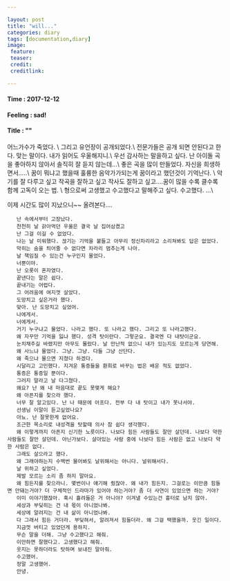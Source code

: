 ```yaml
---

layout: post
title: "will..."
categories: diary
tags: [documentation,diary]
image:
 feature:
 teaser:
 credit:
 creditlink:

---
```


#### Time : 2017-12-12
#### Feeling : sad!
#### Title : ""

 어느가수가 죽었다. \\
 그리고 유언장이 공개되었다.\\
 전문가들은 공개 되면 안된다고 한다. 맞는 말이다. 내가 읽어도 우울해지니.\\
 우선 감사하는 말을하고 싶다. 난 아이돌 곡을 좋아하지 않아서 솔직히 잘 듣지 않는데...\\
 좋은 곡을 많이 만들었다. 자신을 희생하면서.....\\
 꿈이 뭐냐고 했을때 훌륭한 음악가가되는게 꿈이라고 했던것이 기억난다. \\
 악기를 잘 다루고 싶고 작곡을 잘하고 싶고 작사도 잘하고 싶고....꿈이 많을 수록 클수록 함께 고독이 오는 법. \\
 형으로써 고생했고 수고했다고 말해주고 싶다. 수고했다. ...\\

 이제 시간도 많이 지났으니~~ 올려본다....
~~~
   난 속에서부터 고장났다.
   천천히 날 갉아먹던 우울은 결국 날 집어삼켰고
   난 그걸 이길 수 없었다.
   나는 날 미워했다. 끊기는 기억을 붙들고 아무리 정신차리라고 소리쳐봐도 답은 없었다.
   막히는 숨을 틔어줄 수 없다면 차라리 멈추는게 나아.
   날 책임질 수 있는건 누구인지 물었다.
   너뿐이야.
   난 오롯이 혼자였다.
   끝낸다는 말은 쉽다.
   끝내기는 어렵다.
   그 어려움에 여지껏 살았다.
   도망치고 싶은거라 했다.
   맞아. 난 도망치고 싶었어.
   나에게서.
   너에게서.
   거기 누구냐고 물었다. 나라고 했다. 또 나라고 했다. 그리고 또 나라고했다.
   왜 자꾸만 기억을 잃냐 했다. 성격 탓이란다. 그렇군요. 결국엔 다 내탓이군요.
   눈치채주길 바랬지만 아무도 몰랐다. 날 만난적 없으니 내가 있는지도 모르는게 당연해.
   왜 사느냐 물었다. 그냥. 그냥. 다들 그냥 산단다.
   왜 죽으냐 물으면 지쳤다 하겠다.
   시달리고 고민했다. 지겨운 통증들을 환희로 바꾸는 법은 배운 적도 없었다.
   통증은 통증일 뿐이다.
   그러지 말라고 날 다그쳤다.
   왜요? 난 왜 내 마음대로 끝도 못맺게 해요?
   왜 아픈지를 찾으라 했다.
   너무 잘 알고있다. 난 나 때문에 아프다. 전부 다 내 탓이고 내가 못나서야.
   선생님 이말이 듣고싶었나요?
   아뇨. 난 잘못한게 없어요.
   조근한 목소리로 내성격을 탓할때 의사 참 쉽다 생각했다.
   왜 이렇게까지 아픈지 신기한 노릇이다. 나보다 힘든 사람들도 잘만 살던데. 나보다 약한 사람들도 잘만 살던데. 아닌가보다. 살아있는 사람 중에 나보다 힘든 사람은 없고 나보다 약한 사람은 없다.
   그래도 살으라고 했다.
   왜 그래야하는지 수백번 물어봐도 날위해서는 아니다. 널위해서다.
   날 위하고 싶었다.
   제발 모르는 소리 좀 하지 말아요.
   왜 힘든지를 찾으라니. 몇번이나 얘기해 줬잖아. 왜 내가 힘든지. 그걸로는 이만큼 힘들면 안돼는거야? 더 구체적인 드라마가 있어야 하는거야? 좀 더 사연이 있었으면 하는 거야?
   이미 이야기했잖아. 혹시 흘려들은 거 아니야? 이겨낼 수있는건 흉터로 남지 않아.
   세상과 부딪히는 건 내 몫이 아니었나봐.
   세상에 알려지는 건 내 삶이 아니었나봐.
   다 그래서 힘든 거더라. 부딪혀서, 알려져서 힘들더라. 왜 그걸 택했을까. 웃긴 일이다.
   지금껏 버티고 있었던게 용하지.
   무슨 말을 더해. 그냥 수고했다고 해줘.
   이만하면 잘했다고. 고생했다고 해줘.
   웃지는 못하더라도 탓하며 보내진 말아줘.
   수고했어.
   정말 고생했어.
   안녕.
 ~~~
